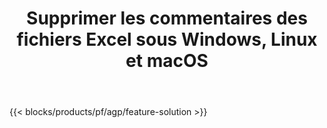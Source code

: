 ﻿---
title: Supprimer les commentaires des fichiers Excel sous Windows, Linux et macOS 
weight: 7730
url: /fr/annotation
description: Application et API gratuites pour la gestion des annotations et des commentaires Excel XLS, XLSX et ODS
---
{{< blocks/products/pf/agp/feature-solution >}} 

